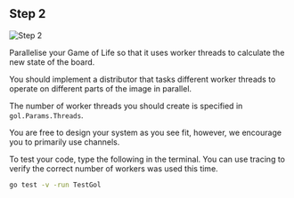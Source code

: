 <!--@include: index.md-->
#

## Step 2

![Step 2](/assets/cw_diagrams-Parallel_2.png)

Parallelise your Game of Life so that it uses worker threads to calculate the new state of the board.

You should implement a distributor that tasks different worker threads to operate on different parts of the image in parallel.

The number of worker threads you should create is specified in `gol.Params.Threads`.

You are free to design your system as you see fit, however, we encourage you to primarily use channels.

To test your code, type the following in the terminal.
You can use tracing to verify the correct number of workers was used this time.

``` bash
go test -v -run TestGol
```
